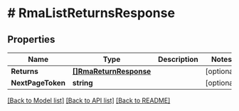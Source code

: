 # # RmaListReturnsResponse


## Properties 


Name | Type | Description | Notes
------------ | ------------- | ------------- | -------------
**Returns**| [**[]RmaReturnResponse**](RmaReturnResponse.md) |   | [optional]
**NextPageToken**| **string** |   | [optional]


[[Back to Model list]](../../README.md#models) [[Back to API list]](../../README.md#endpoints) [[Back to README]](../../README.md)

